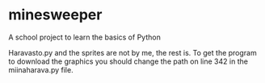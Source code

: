 # minesweeper
A school project to learn the basics of Python


Haravasto.py and the sprites are not by me, the rest is.
To get the program to download the graphics you should change the path on line 342 in the miinaharava.py file.
